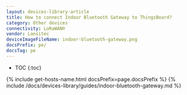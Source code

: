 ```yaml
---
layout: devices-library-article
title: How to connect Indoor Bluetooth Gateway to ThingsBoard?
category: Other devices
connectivity: LoRaWAN®
vendor: Lansitec
deviceImageFileName: indoor-bluetooth-gateway.png
docsPrefix: pe/
docsTag: pe
---
```


* TOC
{:toc}

{% include get-hosts-name.html docsPrefix=page.docsPrefix %}
{% include /docs/devices-library/guides/indoor-bluetooth-gateway.md %}
